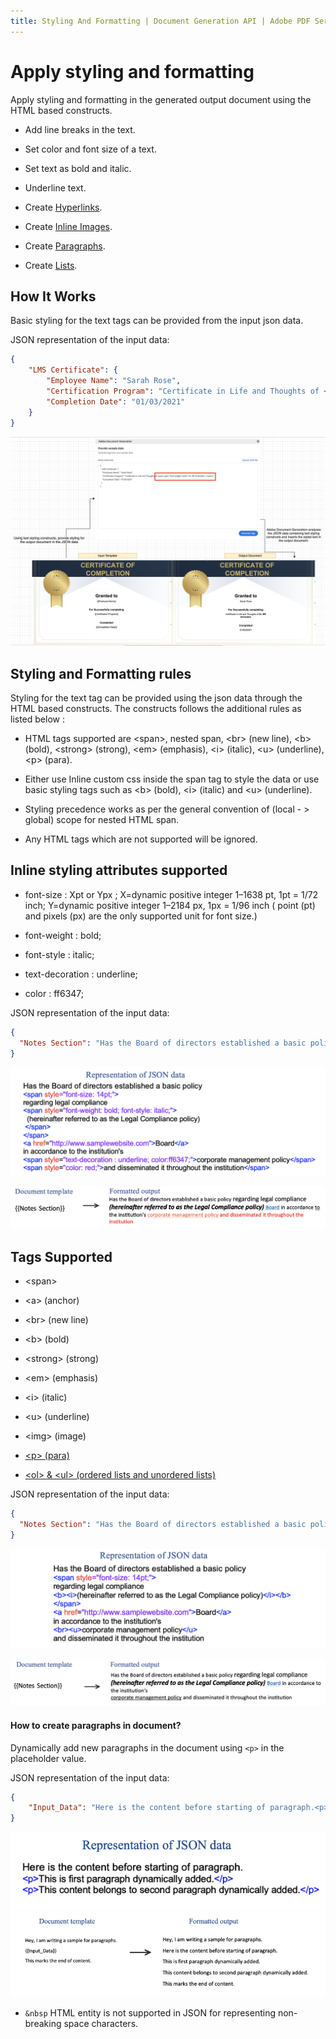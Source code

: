 ```yaml
---
title: Styling And Formatting | Document Generation API | Adobe PDF Services
---
```

# Apply styling and formatting

Apply styling and formatting in the generated output document using the HTML based constructs.

- Add line breaks in the text.

- Set color and font size of a text.

- Set text as bold and italic.

- Underline text.

- Create [Hyperlinks](../document-generation-api/hyperlink.md).

- Create [Inline Images](../document-generation-api/inlineimages.md).

- Create [Paragraphs](/overview/document-generation-api/stylingformattingtags/#how-to-create-paragraphs-in-document).

- Create [Lists](/overview/document-generation-api/templatetags/#insert-list-using-ul-and-ol-html-elements).

## How It Works

Basic styling for the text tags can be provided from the input json data.

JSON representation of the input data:

```json
{
    "LMS Certificate": {
        "Employee Name": "Sarah Rose",
        "Certification Program": "Certificate in Life and Thoughts of <span style=\"font-weight: bold \">Dr. BR Ambedkar </span> ",
        "Completion Date": "01/03/2021"
    }
}
```

![Sending text styling constructs, provide styling for the output document in json file. Adobe Document Generation API analyses the json data and inserts styled text in output documents](../images/consolidated_styling_formatting.png)

## Styling and Formatting rules

Styling for the text tag can be provided using the json data through the HTML based constructs. The constructs follows the additional rules as listed below :

- HTML tags supported are <span\>, nested span, <br\> (new line), <b\> (bold), <strong\> (strong), <em\> (emphasis), <i\> (italic), <u\> (underline), <p\> (para).

- Either use Inline custom css inside the span tag to style the data or use basic styling tags such as <b\> (bold), <i\> (italic) and <u\> (underline).

- Styling precedence works as per the general convention of (local  - > global) scope for nested HTML span.

- Any HTML tags which are not supported will be ignored.

## Inline styling attributes supported

- font-size : Xpt or Ypx ;  X=dynamic positive integer 1–1638 pt, 1pt = 1/72 inch; Y=dynamic positive integer 1–2184 px, 1px = 1/96 inch ( point (pt) and pixels (px) are the only supported unit for font size.)

- font-weight : bold;

- font-style : italic;

- text-decoration : underline;

- color : ff6347;

JSON representation of the input data:

```json
{
  "Notes Section": "Has the Board of directors established a basic policy <span style=\"font-size: 14pt;\">regarding legal compliance<span style=\"font-weight: bold; font-style: italic;\"> (hereinafter referred to as the Legal Compliance policy) </span></span><a href=\"http://www.samplewebsite.com/\">Board</a> in accordance to the institution's <span style=\"text-decoration : underline; color:ff6347;\">corporate management policy</span> <span style=\"color: red;\">and disseminated it throughout the institution</span>"
}
```
![Styling Tags Sample with style for font-size, font-weight and font-style attribute added to span tag](../images/stylingAttributesJsonRep.png)

![Styling Tags output when style for font-size, font-weight and font-style attribute was added to span tag](../images/stylingAttributesOutput.png)

## Tags Supported

- <span\>

- <a\> (anchor)

- <br\> (new line)

- <b\> (bold)

- <strong\> (strong)

- <em\> (emphasis)

- <i\> (italic)

- <u\> (underline)

- <img\> (image)

- [<p\> (para)](/overview/document-generation-api/stylingformattingtags/#how-to-create-paragraphs-in-document)

- [<ol\> & <ul\> (ordered lists and unordered lists)](/overview/document-generation-api/templatetags/#insert-list-using-ul-and-ol-html-elements)

JSON representation of the input data:

```json
{
  "Notes Section": "Has the Board of directors established a basic policy <span style=\"font-size: 14pt;\">regarding legal compliance <b><i>(hereinafter referred to as the Legal Compliance policy) </i></b></span><a href=\"http://www.samplewebsite.com/\">Board</a> in accordance to the institution's <br><u>corporate management policy</u> and disseminated it throughout the institution"
}
```
![Styling Tags Sample with style for font-size attribute added to span tag](../images/stylingTagsJsonRep.png)

![Styling Tags output when style for font-size attribute was added to span tag](../images/stylingTagsOutput.png)
 
#### How to create paragraphs in document?

Dynamically add new paragraphs in the document using `<p>` in the placeholder value.

JSON representation of the input data:

```json
{
    "Input_Data": "Here is the content before starting of paragraph.<p>This is first paragraph dynamically added.</p><p>This content belongs to second paragraph dynamically added.</p>"
}
```
![Sample_for_P_tag](../images/sample_for_p_tags.png)
![Sample for P tag_output](../images/sample_for_ptag_formatted.png)

<InlineAlert slots="text"/>

- `&nbsp` HTML entity is not supported in JSON for representing non-breaking space characters.







